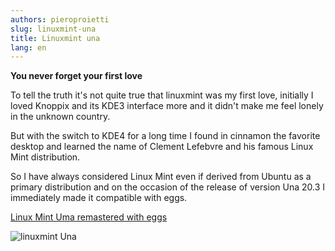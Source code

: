 ```yaml
---
authors: pieroproietti
slug: linuxmint-una
title: Linuxmint una
lang: en
---
```


__You never forget your first love__

To tell the truth it's not quite true that linuxmint was my first love, initially I loved Knoppix and its KDE3 interface more and it didn't make me feel lonely in the unknown country.

But with the switch to KDE4 for a long time I found in cinnamon the favorite desktop and learned the name of Clement Lefebvre and his famous Linux Mint distribution.

So I have always considered Linux Mint even if derived from Ubuntu as a primary distribution and on the occasion of the release of version Una 20.3 I immediately made it compatible with eggs.

[Linux Mint Uma remastered with eggs ](https://sourceforge.net/projects/penguins-eggs/files/iso/linuxmint/una/)

![linuxmint Una](/images/linuxmint-una.png)

